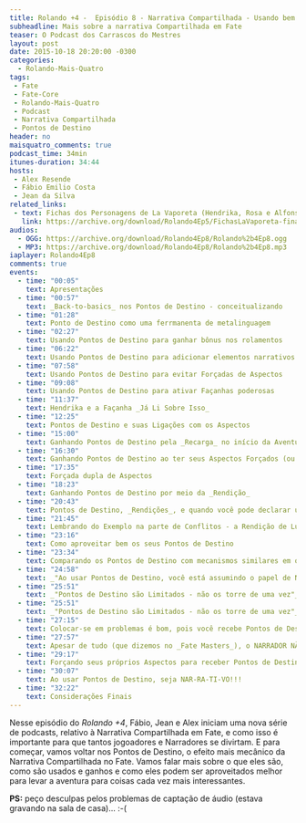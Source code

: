 ```yaml
---
title: Rolando +4 -  Episódio 8 - Narrativa Compartilhada - Usando bem seus pontos de Destino
subheadline: Mais sobre a narrativa Compartilhada em Fate
teaser: O Podcast dos Carrascos do Mestres
layout: post
date: 2015-10-18 20:20:00 -0300
categories:
  - Rolando-Mais-Quatro
tags:
 - Fate
 - Fate-Core
 - Rolando-Mais-Quatro
 - Podcast
 - Narrativa Compartilhada
 - Pontos de Destino
header: no
maisquatro_comments: true 
podcast_time: 34min
itunes-duration: 34:44
hosts:
 - Alex Resende
 - Fábio Emilio Costa
 - Jean da Silva
related_links:
 - text: Fichas dos Personagens de La Vaporeta (Hendrika, Rosa e Alfonso)
   link: https://archive.org/download/Rolando4Ep5/FichasLaVaporeta-final.pdf
audios:
  - OGG: https://archive.org/download/Rolando4Ep8/Rolando%2b4Ep8.ogg
  - MP3: https://archive.org/download/Rolando4Ep8/Rolando%2b4Ep8.mp3
iaplayer: Rolando4Ep8
comments: true
events:
  - time: "00:05"
    text: Apresentações
  - time: "00:57"
    text: _Back-to-basics_ nos Pontos de Destino - conceitualizando
  - time: "01:28"
    text: Ponto de Destino como uma ferrmanenta de metalinguagem
  - time: "02:27"
    text: Usando Pontos de Destino para ganhar bônus nos rolamentos
  - time: "06:22"
    text: Usando Pontos de Destino para adicionar elementos narrativos interessantes
  - time: "07:58"
    text: Usando Pontos de Destino para evitar Forçadas de Aspectos
  - time: "09:08"
    text: Usando Pontos de Destino para ativar Façanhas poderosas
  - time: "11:37"
    text: Hendrika e a Façanha _Já Li Sobre Isso_
  - time: "12:25"
    text: Pontos de Destino e suas Ligações com os Aspectos
  - time: "15:00"
    text: Ganhando Pontos de Destino pela _Recarga_ no início da Aventura (ou _por que o Batman não consegue controlar seu destino?_)
  - time: "16:30"
    text: Ganhando Pontos de Destino ao ter seus Aspectos Forçados (ou _por que às vezes é bom se ferrar_)
  - time: "17:35"
    text: Forçada dupla de Aspectos
  - time: "18:23"
    text: Ganhando Pontos de Destino por meio da _Rendição_
  - time: "20:43"
    text: Pontos de Destino, _Rendições_, e quando você pode declarar uma (e como manter um vilão salvo)
  - time: "21:45"
    text: Lembrando do Exemplo na parte de Conflitos - a Rendição de Lugano
  - time: "23:16"
    text: Como aproveitar bem os seus Pontos de Destino
  - time: "23:34"
    text: Comparando os Pontos de Destino com mecanismos similares em outros RPG
  - time: "24:58"
    text: _"Ao usar Pontos de Destino, você está assumindo o papel de Narrador"_
  - time: "25:51"
    text: _"Pontos de Destino são Limitados - não os torre de uma vez"_
  - time: "25:51"
    text: _"Pontos de Destino são Limitados - não os torre de uma vez"_
  - time: "27:15"
    text: Colocar-se em problemas é bom, pois você recebe Pontos de Destino
  - time: "27:57"
    text: Apesar de tudo (que dizemos no _Fate Masters_), o NARRADOR NÃO JOGA CONTRA VOCÊ!
  - time: "29:17"
    text: Forçando seus próprios Aspectos para receber Pontos de Destino voluntariamente e Forçadas Retroativas
  - time: "30:07"
    text: Ao usar Pontos de Destino, seja NAR-RA-TI-VO!!!
  - time: "32:22"
    text: Considerações Finais
---
```


Nesse episódio  do _Rolando +4_, Fábio,  Jean e Alex iniciam  uma nova
série de podcasts, relativo à  Narrativa Compartilhada em Fate, e como
isso  é  importante  para  que   tantos  jogoadores  e  Narradores  se
divirtam. E para começar, vamos voltar nos Pontos de Destino, o efeito
mais mecânico  da Narrativa  Compartilhada no  Fate. Vamos  falar mais
sobre o que eles  são, como são usados e ganhos e  como eles podem ser
aproveitados melhor  para levar a  aventura para coisas cada  vez mais
interessantes.

**PS:** peço  desculpas pelos problemas  de captação de  áudio (estava
  gravando na sala de casa)... :-(
